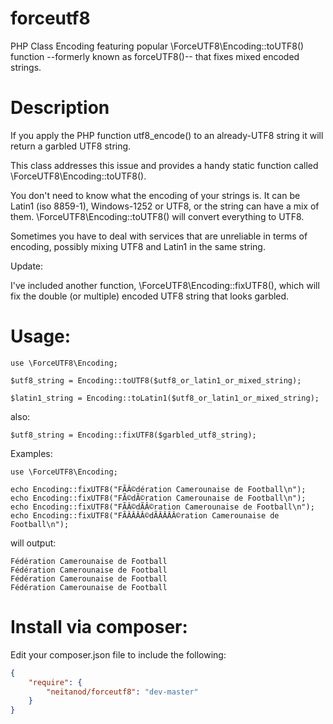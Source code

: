 forceutf8
=========

PHP Class Encoding featuring popular \ForceUTF8\Encoding::toUTF8() function --formerly known as forceUTF8()-- that fixes mixed encoded strings.

Description
===========

If you apply the PHP function utf8_encode() to an already-UTF8 string it will return a garbled UTF8 string.

This class addresses this issue and provides a handy static function called \ForceUTF8\Encoding::toUTF8().

You don't need to know what the encoding of your strings is. It can be Latin1 (iso 8859-1), Windows-1252 or UTF8, or the string can have a mix of them. \ForceUTF8\Encoding::toUTF8() will convert everything to UTF8.

Sometimes you have to deal with services that are unreliable in terms of encoding, possibly mixing UTF8 and Latin1 in the same string.

Update:

I've included another function, \ForceUTF8\Encoding::fixUTF8(), which will fix the double (or multiple) encoded UTF8 string that looks garbled.

Usage:
======

    use \ForceUTF8\Encoding;

    $utf8_string = Encoding::toUTF8($utf8_or_latin1_or_mixed_string);

    $latin1_string = Encoding::toLatin1($utf8_or_latin1_or_mixed_string);

also:

    $utf8_string = Encoding::fixUTF8($garbled_utf8_string);

Examples:

    use \ForceUTF8\Encoding;

    echo Encoding::fixUTF8("FÃÂ©dération Camerounaise de Football\n");
    echo Encoding::fixUTF8("FÃ©dÃ©ration Camerounaise de Football\n");
    echo Encoding::fixUTF8("FÃÂ©dÃÂ©ration Camerounaise de Football\n");
    echo Encoding::fixUTF8("FÃÂÂÂÂ©dÃÂÂÂÂ©ration Camerounaise de Football\n");

will output:

    Fédération Camerounaise de Football
    Fédération Camerounaise de Football
    Fédération Camerounaise de Football
    Fédération Camerounaise de Football

Install via composer:
=====================
Edit your composer.json file to include the following:

```json
{
    "require": {
        "neitanod/forceutf8": "dev-master"
    }
}
```

